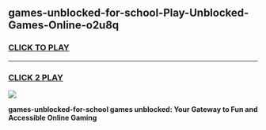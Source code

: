 
## games-unblocked-for-school-Play-Unblocked-Games-Online-o2u8q
<h3>
<a href="https://premium76.site?title=games-unblocked-for-school&ref=24A">CLICK TO PLAY</a></h3>
<hr>

<h3>
<a href="https://premium76.site?title=games-unblocked-for-school&ref=24A">CLICK 2 PLAY</a>
  
</h3>

<a href="https://premium76.site?title=games-unblocked-for-school&ref=24A"><img src="https://clearcache.store/games.png"></a>


**games-unblocked-for-school games unblocked: Your Gateway to Fun and Accessible Online Gaming**
